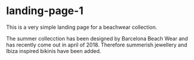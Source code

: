# landing-page-1

This is a very simple landing page for a beachwear collection.

The summer collecction has been designed by Barcelona Beach Wear and has recently come out in april of 2018.
Therefore summerish jewellery and Ibiza inspired bikinis have been added.
